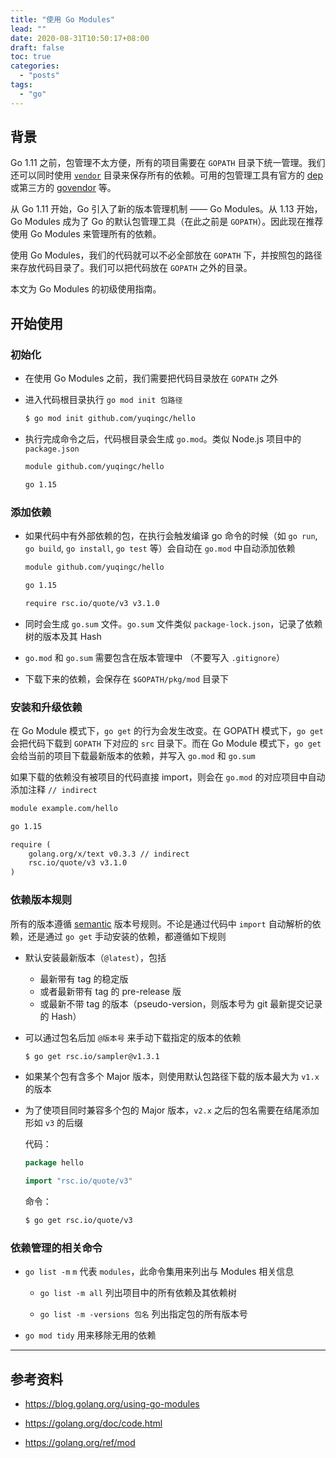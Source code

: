 ```yaml
---
title: "使用 Go Modules"
lead: ""
date: 2020-08-31T10:50:17+08:00
draft: false
toc: true
categories:
  - "posts"
tags:
  - "go"
---
```


## 背景

Go 1.11 之前，包管理不太方便，所有的项目需要在 `GOPATH` 目录下统一管理。我们还可以同时使用 [`vendor`](https://golang.org/cmd/go/#hdr-Vendor_Directories) 目录来保存所有的依赖。可用的包管理工具有官方的 [dep](https://github.com/golang/dep) 或第三方的 [govendor](https://github.com/kardianos/govendor) 等。

从 Go 1.11 开始，Go 引入了新的版本管理机制 —— Go Modules。从 1.13 开始，Go Modules 成为了 Go 的默认包管理工具（在此之前是 `GOPATH`）。因此现在推荐使用 Go Modules 来管理所有的依赖。

使用 Go Modules，我们的代码就可以不必全部放在 `GOPATH` 下，并按照包的路径来存放代码目录了。我们可以把代码放在 `GOPATH` 之外的目录。

本文为 Go Modules 的初级使用指南。

## 开始使用

### 初始化

- 在使用 Go Modules 之前，我们需要把代码目录放在 `GOPATH` 之外

- 进入代码根目录执行 `go mod init 包路径`

  ```txt
  $ go mod init github.com/yuqingc/hello
  ```

- 执行完成命令之后，代码根目录会生成 `go.mod`。类似 Node.js 项目中的 `package.json`

  ```txt
  module github.com/yuqingc/hello

  go 1.15
  ```

### 添加依赖

- 如果代码中有外部依赖的包，在执行会触发编译 go 命令的时候（如 `go run`, `go build`, `go install`, `go test` 等）会自动在 `go.mod` 中自动添加依赖

  ```txt {hl_lines=["5"]}
  module github.com/yuqingc/hello
  
  go 1.15

  require rsc.io/quote/v3 v3.1.0
  ```

- 同时会生成 `go.sum` 文件。`go.sum` 文件类似 `package-lock.json`，记录了依赖树的版本及其 Hash

- `go.mod` 和 `go.sum` 需要包含在版本管理中 （不要写入 `.gitignore`）

- 下载下来的依赖，会保存在 `$GOPATH/pkg/mod` 目录下

### 安装和升级依赖

在 Go Module 模式下，`go get` 的行为会发生改变。在 GOPATH 模式下，`go get` 会把代码下载到 `GOPATH` 下对应的 `src` 目录下。而在 Go Module 模式下，`go get` 会给当前的项目下载最新版本的依赖，并写入 `go.mod` 和 `go.sum`

如果下载的依赖没有被项目的代码直接 import，则会在 `go.mod` 的对应项目中自动添加注释 `// indirect`

```txt {hl_lines=["6"]}
module example.com/hello

go 1.15

require (
	golang.org/x/text v0.3.3 // indirect
	rsc.io/quote/v3 v3.1.0
)
```

### 依赖版本规则

所有的版本遵循 [semantic](https://semver.org/) 版本号规则。不论是通过代码中 `import` 自动解析的依赖，还是通过 `go get` 手动安装的依赖，都遵循如下规则

- 默认安装最新版本（`@latest`），包括

  - 最新带有 tag 的稳定版
  - 或者最新带有 tag 的 pre-release 版
  - 或最新不带 tag 的版本（pseudo-version，则版本号为 git 最新提交记录的 Hash）

- 可以通过包名后加 `@版本号` 来手动下载指定的版本的依赖

  ```txt
  $ go get rsc.io/sampler@v1.3.1
  ```

- 如果某个包有含多个 Major 版本，则使用默认包路径下载的版本最大为 `v1.x` 的版本

- 为了使项目同时兼容多个包的 Major 版本，`v2.x` 之后的包名需要在结尾添加形如 `v3` 的后缀

  代码：

  ```go {hl_lines=["3"]}
  package hello

  import "rsc.io/quote/v3"
  ```

  命令：

  ```txt
  $ go get rsc.io/quote/v3
  ```

### 依赖管理的相关命令

- `go list -m` `m` 代表 `modules`，此命令集用来列出与 Modules 相关信息

  - `go list -m all` 列出项目中的所有依赖及其依赖树

  - `go list -m -versions 包名` 列出指定包的所有版本号

- `go mod tidy` 用来移除无用的依赖

---

## 参考资料

- https://blog.golang.org/using-go-modules

- https://golang.org/doc/code.html

- https://golang.org/ref/mod
